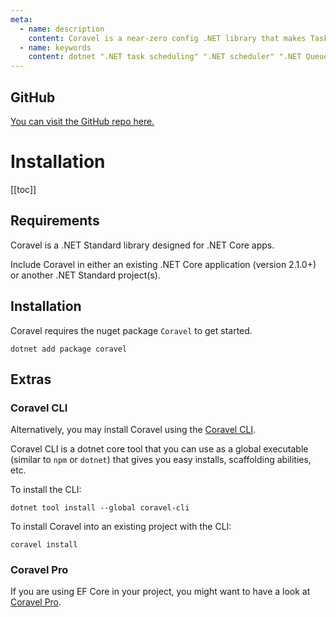 ```yaml
---
meta:
  - name: description
    content: Coravel is a near-zero config .NET library that makes Task Scheduling, Caching, Queuing, Mailing, Event Broadcasting (and more) a breeze!
  - name: keywords
    content: dotnet ".NET task scheduling" ".NET scheduler" ".NET Queue" ".NET Queuing" ".NET Caching" Coravel
---
```


## GitHub

[You can visit the GitHub repo here.](https://github.com/jamesmh/coravel)

# Installation

[[toc]]

## Requirements

Coravel is a .NET Standard library designed for .NET Core apps.

Include Coravel in either an existing .NET Core application (version 2.1.0+) or another .NET Standard project(s).

## Installation

Coravel requires the nuget package `Coravel` to get started.

`dotnet add package coravel`

## Extras

### Coravel CLI

Alternatively, you may install Coravel using the [Coravel CLI](/Cli/).

Coravel CLI is a dotnet core tool that you can use as a global executable (similar to `npm` or `dotnet`) that gives you easy installs, scaffolding abilities, etc.

To install the CLI:

``` 
dotnet tool install --global coravel-cli
```

To install Coravel into an existing project with the CLI:

```
coravel install
```

### Coravel Pro

If you are using EF Core in your project, you might want to have a look at [Coravel Pro](/Pro/).
